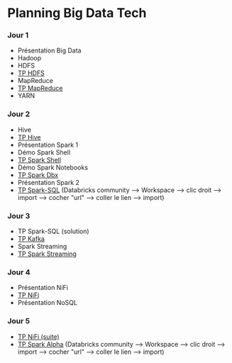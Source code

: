 # Planning Big Data Tech


### Jour 1
- Présentation Big Data
- Hadoop
- HDFS
- [TP HDFS](https://github.com/mehdi-lamrani/hadoop-workshop/blob/master/02-HDFS.md)
- MapReduce
- [TP MapReduce](https://github.com/mehdi-lamrani/hadoop-workshop/blob/master/02.MAPREDUCE.md)
- YARN

### Jour 2
- Hive
- [TP Hive](https://github.com/mehdi-lamrani/hadoop-workshop/blob/master/04-HIVE-PART1-update.md)
- Présentation Spark 1
- Démo Spark Shell
- [TP Spark Shell](https://github.com/mehdi-lamrani/spark-training-v2.0/blob/main/session%201/part%201/shell/exercices/README.md)
- Démo Spark Notebooks
- [TP Spark Dbx](https://github.com/mehdi-lamrani/big-data-tech/blob/main/Spark%20Python%20With%20Databricks.dbc?raw=true)
- Présentation Spark 2
- [TP Spark-SQL](https://databricks-prod-cloudfront.cloud.databricks.com/public/4027ec902e239c93eaaa8714f173bcfc/1348857563985924/2924469475429130/3558912631747540/latest.html) 
(Databricks community --> Workspace --> clic droit --> import --> cocher "url" --> coller le lien --> import)

### Jour 3
- TP Spark-SQL (solution)
- [TP Kafka ](https://github.com/mehdi-lamrani/kafka-workshop)
- Spark Streaming
- [TP Spark Streaming](https://)

### Jour 4
- Présentation NiFi
- [TP NiFi](https://github.com/doudi0101/NiFi_detailed)
- Présentation NoSQL

### Jour 5
- [TP NiFi (suite)](https://github.com/doudi0101/NiFi_detailed)
- [TP Spark Alpha](https://databricks-prod-cloudfront.cloud.databricks.com/public/4027ec902e239c93eaaa8714f173bcfc/1348857563985924/3404351957943412/3558912631747540/latest.html) (Databricks community --> Workspace --> clic droit --> import --> cocher "url" --> coller le lien --> import)
